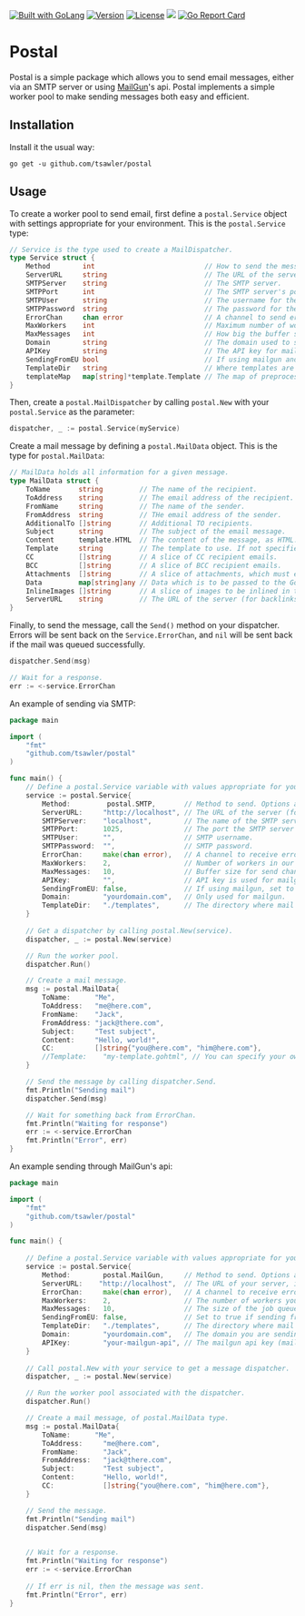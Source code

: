 <a href="https://golang.org"><img src="https://img.shields.io/badge/powered_by-Go-3362c2.svg?style=flat-square" alt="Built with GoLang"></a>
[![Version](https://img.shields.io/badge/goversion-1.22.x-blue.svg)](https://golang.org)
[![License](http://img.shields.io/badge/license-mit-blue.svg?style=flat-square)](https://raw.githubusercontent.com/tsawler/postal/master/LICENSE.md)
<a href="https://pkg.go.dev/github.com/tsawler/postal"><img src="https://img.shields.io/badge/godoc-reference-%23007d9c.svg"></a>
[![Go Report Card](https://goreportcard.com/badge/github.com/tsawler/postal)](https://goreportcard.com/report/github.com/tsawler/postal)

# Postal

Postal is a simple package which allows you to send email messages, either via an SMTP server
or using [MailGun](https://www.mailgun.com/)'s api. Postal implements a simple worker pool to
make sending messages both easy and efficient.

## Installation

Install it the usual way:

~~~
go get -u github.com/tsawler/postal
~~~

## Usage

To create a worker pool to send email, first define a `postal.Service` object with settings appropriate for your environment.
This is the `postal.Service` type:

~~~go
// Service is the type used to create a MailDispatcher.
type Service struct {
    Method        int                           // How to send the message: postal.SMTP or postal.MailGun.
    ServerURL     string                        // The URL of the server mail is sent from.
    SMTPServer    string                        // The SMTP server.
    SMTPPort      int                           // The SMTP server's port.
    SMTPUser      string                        // The username for the SMTP server.
    SMTPPassword  string                        // The password for the SMTP server.
    ErrorChan     chan error                    // A channel to send errors (or nil) to.
    MaxWorkers    int                           // Maximum number of workers in the pool.
    MaxMessages   int                           // How big the buffer should be for the JobQueue.
    Domain        string                        // The domain used to send mail.
    APIKey        string                        // The API key for mailgun.
    SendingFromEU bool                          // If using mailgun and sending from EU, set to true.
    TemplateDir   string                        // Where templates are stored.
    templateMap   map[string]*template.Template // The map of preprocessed html templates.
}
~~~

Then, create a `postal.MailDispatcher` by calling `postal.New` with your `postal.Service` as the parameter:

~~~go
dispatcher, _ := postal.Service(myService)
~~~

Create a mail message by defining a `postal.MailData` object. This is the type for `postal.MailData`:

~~~go
// MailData holds all information for a given message.
type MailData struct {
	ToName       string         // The name of the recipient.
	ToAddress    string         // The email address of the recipient.
	FromName     string         // The name of the sender.
	FromAddress  string         // THe email address of the sender.
	AdditionalTo []string       // Additional TO recipients.
	Subject      string         // The subject of the email message.
	Content      template.HTML  // The content of the message, as HTML.
	Template     string         // The template to use. If not specified, will use a simple default template.
	CC           []string       // A slice of CC recipient emails.
	BCC          []string       // A slice of BCC recipient emails.
	Attachments  []string       // A slice of attachments, which must exist on disk (i.e. []string{"./files/myfile.pdf"}).
	Data         map[string]any // Data which is to be passed to the Go template.
	InlineImages []string       // A slice of images to be inlined in the email. PNG is preferred.
	ServerURL    string         // The URL of the server (for backlinks in message).
}
~~~

Finally, to send the message, call the `Send()` method on your dispatcher. Errors will be sent back on the `Service.ErrorChan`, and `nil` will
be sent back if the mail was queued successfully.

~~~go
dispatcher.Send(msg)

// Wait for a response.
err := <-service.ErrorChan
~~~

An example of sending via SMTP:

~~~go
package main

import (
	"fmt"
	"github.com/tsawler/postal"
)

func main() {
	// Define a postal.Service variable with values appropriate for your environment.
	service := postal.Service{
		Method:         postal.SMTP,       // Method to send. Options are postal.SMTP or postal.MailGun.
		ServerURL:     "http://localhost", // The URL of the server (for backlinks in mail).
		SMTPServer:    "localhost",        // The name of the SMTP server you are sending through.
		SMTPPort:      1025,               // The port the SMTP server listens on.
		SMTPUser:      "",                 // SMTP username.
		SMTPPassword:  "",                 // SMTP password.
		ErrorChan:     make(chan error),   // A channel to receive errors (or nil for success).
		MaxWorkers:    2,                  // Number of workers in our pool.
		MaxMessages:   10,                 // Buffer size for send channel.
		APIKey:        "",                 // API key is used for mailgun.
		SendingFromEU: false,              // If using mailgun, set to true if sending from EU.
		Domain:        "yourdomain.com",   // Only used for mailgun.
		TemplateDir:   "./templates",      // The directory where mail templates live.
	}
	
	// Get a dispatcher by calling postal.New(service).
	dispatcher, _ := postal.New(service)

	// Run the worker pool.
	dispatcher.Run()

	// Create a mail message.
	msg := postal.MailData{
		ToName:      "Me",
		ToAddress:   "me@here.com",
		FromName:    "Jack",
		FromAddress: "jack@there.com",
		Subject:     "Test subject",
		Content:     "Hello, world!",
		CC:          []string{"you@here.com", "him@here.com"},
		//Template:    "my-template.gohtml", // You can specify your own template, or leave this out and use the default.
	}

	// Send the message by calling dispatcher.Send.
	fmt.Println("Sending mail")
	dispatcher.Send(msg)

	// Wait for something back from ErrorChan.
	fmt.Println("Waiting for response")
	err := <-service.ErrorChan
	fmt.Println("Error", err)
}
~~~

An example sending through MailGun's api:

~~~go
package main

import (
	"fmt"
	"github.com/tsawler/postal"
)

func main() {
	
	// Define a postal.Service variable with values appropriate for your environment.
	service := postal.Service{
		Method:        postal.MailGun,     // Method to send. Options are postal.SMTP or postal.MailGun.
		ServerURL:    "http://localhost",  // The URL of your server, in case you want backlinks in your message.
		ErrorChan:     make(chan error),   // A channel to receive error messages (or nil for successful sends).
		MaxWorkers:    2,                  // The number of workers you want in the worker pool.
		MaxMessages:   10,                 // The size of the job queue (a buffered channel).
		SendingFromEU: false,              // Set to true if sending from European Union (mailgun only).
		TemplateDir:   "./templates",      // The directory where mail templates live.
		Domain:        "yourdomain.com",   // The domain you are sending from (mailgun only).
		APIKey:        "your-mailgun-api", // The mailgun api key (mailgun only).
	}
	
	// Call postal.New with your service to get a message dispatcher.
	dispatcher, _ := postal.New(service)

	// Run the worker pool associated with the dispatcher.
	dispatcher.Run()

	// Create a mail message, of postal.MailData type.
	msg := postal.MailData{
		ToName:      "Me",
		ToAddress:     "me@here.com",
		FromName:      "Jack",
		FromAddress:   "jack@there.com",
		Subject:       "Test subject",
		Content:       "Hello, world!",
		CC:            []string{"you@here.com", "him@here.com"},
	}

	// Send the message.
	fmt.Println("Sending mail")
	dispatcher.Send(msg)

	
	// Wait for a response.
	fmt.Println("Waiting for response")
	err := <-service.ErrorChan
	
	// If err is nil, then the message was sent.
	fmt.Println("Error", err)
}
~~~